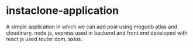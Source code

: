 # instaclone-application
A simple application in which we can add post using mogodb atlas and cloudinary. node js, express used in backend and front end developed with react js used router dom, axios. 
